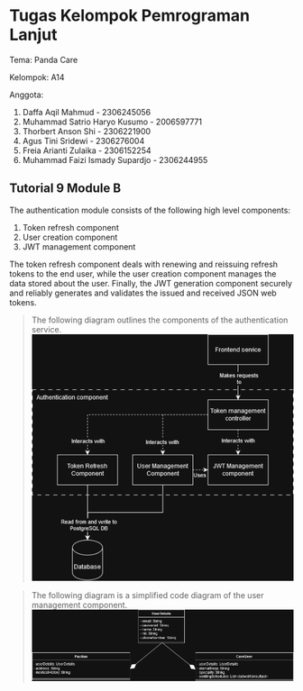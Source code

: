 # Tugas Kelompok Pemrograman Lanjut

Tema: Panda Care

Kelompok: A14

Anggota:

1. Daffa Aqil Mahmud - 2306245056
2. Muhammad Satrio Haryo Kusumo - 2006597771
3. Thorbert Anson Shi - 2306221900
4. Agus Tini Sridewi - 2306276004
5. Freia Arianti Zulaika - 2306152254
6. Muhammad Faizi Ismady Supardjo - 2306244955

## Tutorial 9 Module B
The authentication module consists of the following high level components:
1. Token refresh component
2. User creation component
3. JWT management component

The token refresh component deals with renewing and reissuing refresh tokens to the end user, while the user creation component manages the data stored about the user. Finally, the JWT generation component securely and reliably generates and validates the issued and received JSON web tokens.

> The following diagram outlines the components of the authentication service.
![alt text](auth-component-diagram.drawio.png)

> The following diagram is a simplified code diagram of the user management component.
![alt text](auth-code-diagram.png)